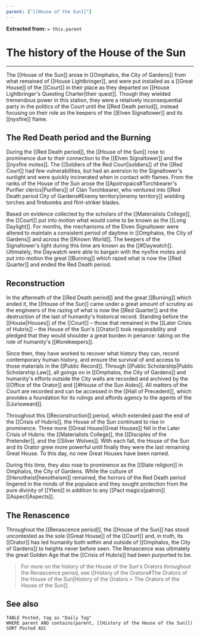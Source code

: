 ```yaml
---
parent: ["[[House of the Sun]]"]
---
```

**Extracted from:** `= this.parent`
# The history of the House of the Sun

---

The [[House of the Sun]] arose in [[Omphalos, the City of Gardens]] from what remained of [[House Lightbringer]], and were put installed as a [[Great House]] of the [[Court]] in their place as they departed on [[House Lightbringer's Questing Charter|their quest]]. Though they wielded tremendous power in this station, they were a relatively inconsequential party in the politics of the Court until the [[Red Death period]], instead focusing on their role as the keepers of the [[Elven Signaltower]] and its [[nyxfire]] flame.

## The Red Death period and the Burning

During the [[Red Death period]], the [[House of the Sun]] rose to prominence due to their connection to the [[Elven Signaltower]] and the [[nyxfire motes]]. The [[Soldiers of the Red Court|soldiers]] of the [[Red Court]] had few vulnerabilities, but had an aversion to the Signaltower's sunlight and were quickly incinerated when in contact with flames. From the ranks of the House of the Sun arose the [[Apotropaics#Torchbearer's Purifier clerics|Purifiers]] of Clan Torchbearer, who ventured into [[Red Death period City of Gardens#Enemy territory|enemy territory]] wielding torches and firebombs and flint-striker blades.

Based on evidence collected by the scholars of the [[Materialists College]], the [[Court]] put into motion what would come to be known as the [[Long Daylight]]. For months, the mechanisms of the Elven Signaltower were altered to maintain a consistent period of daytime in [[Omphalos, the City of Gardens]] and across the [[Known World]]. The keepers of the Signaltower's light during this time are known as the [[#Daywatch]]. Ultimately, the Daywatch were able to bargain with the nyxfire motes and put into motion the great [[Burning]] which razed what is now the [[Red Quarter]] and ended the Red Death period.

## Reconstruction

In the aftermath of the [[Red Death period]] and the great [[Burning]] which ended it, the [[House of the Sun]] came under a great amount of scrutiny as the engineers of the razing of what is now the [[Red Quarter]] and the destruction of the last of humanity's historical record. Standing before the [[House|Houses]] of the [[Court]] – those that remained in the [[Later Crisis of Hubris]] – the House of the Sun's [[Orator]] took responsibility and pledged that they would shoulder a great burden in penance: taking on the role of humanity's [[#lorekeepers]].

Since then, they have worked to recover what history they can, record contemporary human history, and ensure the survival of and access to those materials in the [[Public Record]]. Through [[Public Scholarship|Public Scholarship Law]], all goings on in [[Omphalos, the City of Gardens]] and humanity's efforts outside the City walls are recorded and archived by the [[Office of the Orator]] and [[#House of the Sun Aides]]. All matters of the Court are recorded and can be accessed in the [[Hall of Precedent]], which provides a foundation for its rulings and affords agency to the agents of the [[Jurisweard]].

Throughout this [[Reconstruction]] period, which extended past the end of the [[Crisis of Hubris]], the House of the Sun continued to rise in prominence. Three more [[Great House|Great Houses]] fell in the Later Crisis of Hubris: the [[Materialists College]], the [[Disciples of the Pretender]], and the [[Silver Wolves]]. With each fall, the House of the Sun and its Orator grew more powerful until finally they were the last remaining Great House. To this day, no new Great Houses have been named.

During this time, they also rose to prominence as the [[State religion]] in Omphalos, the City of Gardens. While the culture of [[Henotheist|henotheism]] remained, the horrors of the Red Death period lingered in the minds of the populace and they sought protection from the pure divinity of [[Ylem]] in addition to any [[Pact magics|patron]] [[Aspect|Aspects]].

## The Renascence

Throughout the [[Renascence period]], the [[House of the Sun]] has stood uncontested as the sole [[Great House]] of the [[Court]] and, in truth, its [[Orator]] has led humanity both within and outside of [[Omphalos, the City of Gardens]] to heights never before seen. The Renascence was ultimately the great Golden Age that the [[Crisis of Hubris]] had been purported to be.

> For more on the history of the House of the Sun's Orators throughout the Renascence period, see [[History of the Orators#The Orators of the House of the Sun|History of the Orators > The Orators of the House of the Sun]].

## See also
```dataview
TABLE Posted, tag as "Daily Tag"
WHERE parent AND contains(parent, [[History of the House of the Sun]])
SORT Posted ASC
```